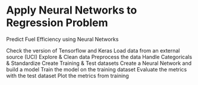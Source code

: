 # Apply Neural Networks to Regression Problem

Predict Fuel Efficiency using Neural Networks

  Check the version of Tensorflow and Keras
  Load data from an external source (UCI)
  Explore & Clean data
  Preprocess the data Handle Categoricals & Standardize
  Create Training & Test datasets
  Create a Neural Network and build a model
  Train the model on the training dataset
  Evaluate the metrics with the test dataset
  Plot the metrics from training
